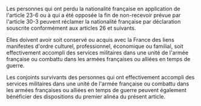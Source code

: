   
Les personnes qui ont perdu la nationalité française en application de l'article 23-6 ou à qui a été opposée la fin de non-recevoir prévue par l'article 30-3 peuvent réclamer la nationalité française par déclaration souscrite conformément aux articles 26 et suivants.   

  
Elles doivent avoir soit conservé ou acquis avec la France des liens manifestes d'ordre culturel, professionnel, économique ou familial, soit effectivement accompli des services militaires dans une unité de l'armée française ou combattu dans les armées françaises ou alliées en temps de guerre.   

  
Les conjoints survivants des personnes qui ont effectivement accompli des services militaires dans une unité de l'armée française ou combattu dans les armées françaises ou alliées en temps de guerre peuvent également bénéficier des dispositions du premier alinéa du présent article.  
